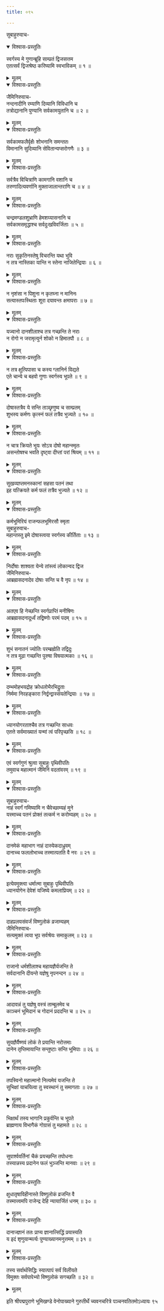 ```yaml
---
title: ०९५

---
```

सुबाहुरुवाच-  

<details open><summary>विश्वास-प्रस्तुतिः</summary>

स्वर्गस्य मे गुणान्ब्रूहि साम्प्रतं द्विजसत्तम  
एतत्सर्वं द्विजश्रेष्ठ करिष्यामि स्वभाविकम् ॥ १ ॥
</details>

<details><summary>मूलम्</summary>

स्वर्गस्य मे गुणान्ब्रूहि साम्प्रतं द्विजसत्तम  
एतत्सर्वं द्विजश्रेष्ठ करिष्यामि स्वभाविकम् ॥ १ ॥
</details>



<details open><summary>विश्वास-प्रस्तुतिः</summary>

जैमिनिरुवाच-  
नन्दनादीनि रम्याणि दिव्यानि विविधानि च  
तत्रोद्यानानि पुण्यानि सर्वकामयुतानि च ॥ २ ॥
</details>

<details><summary>मूलम्</summary>

जैमिनिरुवाच-  
नन्दनादीनि रम्याणि दिव्यानि विविधानि च  
तत्रोद्यानानि पुण्यानि सर्वकामयुतानि च ॥ २ ॥
</details>



<details open><summary>विश्वास-प्रस्तुतिः</summary>

सर्वकामफलैर्वृक्षैः शोभनानि समन्ततः  
विमानानि सुदिव्यानि सेवितान्यप्सरोगणैः ॥ ३ ॥
</details>

<details><summary>मूलम्</summary>

सर्वकामफलैर्वृक्षैः शोभनानि समन्ततः  
विमानानि सुदिव्यानि सेवितान्यप्सरोगणैः ॥ ३ ॥
</details>



<details open><summary>विश्वास-प्रस्तुतिः</summary>

सर्वत्रैव विचित्राणि कामगानि वशानि च  
तरुणादित्यवर्णानि मुक्ताजालान्तराणि च ॥ ४ ॥
</details>

<details><summary>मूलम्</summary>

सर्वत्रैव विचित्राणि कामगानि वशानि च  
तरुणादित्यवर्णानि मुक्ताजालान्तराणि च ॥ ४ ॥
</details>



<details open><summary>विश्वास-प्रस्तुतिः</summary>

चन्द्रमण्डलशुभ्राणि हेमशय्यासनानि च  
सर्वकामसमृद्धाश्च सर्वदुःखविवर्जिताः ॥ ५ ॥
</details>

<details><summary>मूलम्</summary>

चन्द्रमण्डलशुभ्राणि हेमशय्यासनानि च  
सर्वकामसमृद्धाश्च सर्वदुःखविवर्जिताः ॥ ५ ॥
</details>



<details open><summary>विश्वास-प्रस्तुतिः</summary>

नराः सुकृतिनस्तेषु विचरन्ति यथा भुवि  
न तत्र नास्तिका यान्ति न स्तेना नाजितेन्द्रियाः ॥ ६ ॥
</details>

<details><summary>मूलम्</summary>

नराः सुकृतिनस्तेषु विचरन्ति यथा भुवि  
न तत्र नास्तिका यान्ति न स्तेना नाजितेन्द्रियाः ॥ ६ ॥
</details>



<details open><summary>विश्वास-प्रस्तुतिः</summary>

न नृशंसा न पिशुना न कृतघ्ना न मानिनः  
सत्यास्तपःस्थिताः शूरा दयावन्तः क्षमापराः ॥ ७ ॥
</details>

<details><summary>मूलम्</summary>

न नृशंसा न पिशुना न कृतघ्ना न मानिनः  
सत्यास्तपःस्थिताः शूरा दयावन्तः क्षमापराः ॥ ७ ॥
</details>



<details open><summary>विश्वास-प्रस्तुतिः</summary>

यज्वानो दानशीलाश्च तत्र गच्छन्ति ते नराः  
न रोगो न जरामृत्युर्न शोको न हिमातपौ ॥ ८ ॥
</details>

<details><summary>मूलम्</summary>

यज्वानो दानशीलाश्च तत्र गच्छन्ति ते नराः  
न रोगो न जरामृत्युर्न शोको न हिमातपौ ॥ ८ ॥
</details>



<details open><summary>विश्वास-प्रस्तुतिः</summary>

न तत्र क्षुत्पिपासा च कस्य ग्लानिर्न विद्यते  
एते चान्ये च बहवो गुणाः स्वर्गस्य भूपते ॥ ९ ॥
</details>

<details><summary>मूलम्</summary>

न तत्र क्षुत्पिपासा च कस्य ग्लानिर्न विद्यते  
एते चान्ये च बहवो गुणाः स्वर्गस्य भूपते ॥ ९ ॥
</details>



<details open><summary>विश्वास-प्रस्तुतिः</summary>

दोषास्तत्रैव ये सन्ति ताञ्छृणुष्व च साम्प्रतम्  
शुभस्य कर्मणः कृत्स्नं फलं तत्रैव भुज्यते ॥ १० ॥
</details>

<details><summary>मूलम्</summary>

दोषास्तत्रैव ये सन्ति ताञ्छृणुष्व च साम्प्रतम्  
शुभस्य कर्मणः कृत्स्नं फलं तत्रैव भुज्यते ॥ १० ॥
</details>



<details open><summary>विश्वास-प्रस्तुतिः</summary>

न चात्र क्रियते भूयः सोऽत्र दोषो महान्स्मृतः  
असन्तोषश्च भवति दृष्ट्वा दीप्तां परां श्रियम् ॥ ११ ॥
</details>

<details><summary>मूलम्</summary>

न चात्र क्रियते भूयः सोऽत्र दोषो महान्स्मृतः  
असन्तोषश्च भवति दृष्ट्वा दीप्तां परां श्रियम् ॥ ११ ॥
</details>



<details open><summary>विश्वास-प्रस्तुतिः</summary>

सुखव्याप्तमनस्कानां सहसा पतनं तथा  
इह यत्क्रियते कर्म फलं तत्रैव भुज्यते ॥ १२ ॥
</details>

<details><summary>मूलम्</summary>

सुखव्याप्तमनस्कानां सहसा पतनं तथा  
इह यत्क्रियते कर्म फलं तत्रैव भुज्यते ॥ १२ ॥
</details>



<details open><summary>विश्वास-प्रस्तुतिः</summary>

कर्मभूमिरियं राजन्फलभूमिरसौ स्मृता  
सुबाहुरुवाच-  
महान्तस्तु इमे दोषास्त्वया स्वर्गस्य कीर्तिताः ॥ १३ ॥
</details>

<details><summary>मूलम्</summary>

कर्मभूमिरियं राजन्फलभूमिरसौ स्मृता  
सुबाहुरुवाच-  
महान्तस्तु इमे दोषास्त्वया स्वर्गस्य कीर्तिताः ॥ १३ ॥
</details>



<details open><summary>विश्वास-प्रस्तुतिः</summary>

निर्दोषाः शाश्वता येन्ये तांस्त्वं लोकान्वद द्विज  
जैमिनिरुवाच-  
आब्रह्मसदनादेव दोषाः सन्ति च वै नृप ॥ १४ ॥
</details>

<details><summary>मूलम्</summary>

निर्दोषाः शाश्वता येन्ये तांस्त्वं लोकान्वद द्विज  
जैमिनिरुवाच-  
आब्रह्मसदनादेव दोषाः सन्ति च वै नृप ॥ १४ ॥
</details>



<details open><summary>विश्वास-प्रस्तुतिः</summary>

अतएव हि नेच्छन्ति स्वर्गप्राप्तिं मनीषिणः  
आब्रह्मसदनादूर्ध्वं तद्विष्णोः परमं पदम् ॥ १५ ॥
</details>

<details><summary>मूलम्</summary>

अतएव हि नेच्छन्ति स्वर्गप्राप्तिं मनीषिणः  
आब्रह्मसदनादूर्ध्वं तद्विष्णोः परमं पदम् ॥ १५ ॥
</details>



<details open><summary>विश्वास-प्रस्तुतिः</summary>

शुभं सनातनं ज्योतिः परम्ब्रह्मेति तद्विदुः  
न तत्र मूढा गच्छन्ति पुरुषा विषयात्मकाः ॥ १६ ॥
</details>

<details><summary>मूलम्</summary>

शुभं सनातनं ज्योतिः परम्ब्रह्मेति तद्विदुः  
न तत्र मूढा गच्छन्ति पुरुषा विषयात्मकाः ॥ १६ ॥
</details>



<details open><summary>विश्वास-प्रस्तुतिः</summary>

दम्भमोहभयद्रोह क्रोधलोभैरभिद्रुताः  
निर्ममा निरहङ्कारा निर्द्वन्द्वास्संयतेन्द्रियाः ॥ १७ ॥
</details>

<details><summary>मूलम्</summary>

दम्भमोहभयद्रोह क्रोधलोभैरभिद्रुताः  
निर्ममा निरहङ्कारा निर्द्वन्द्वास्संयतेन्द्रियाः ॥ १७ ॥
</details>



<details open><summary>विश्वास-प्रस्तुतिः</summary>

ध्यानयोगरताश्चैव तत्र गच्छन्ति साधवः  
एतत्ते सर्वमाख्यातं यन्मां त्वं परिपृच्छसि ॥ १८ ॥
</details>

<details><summary>मूलम्</summary>

ध्यानयोगरताश्चैव तत्र गच्छन्ति साधवः  
एतत्ते सर्वमाख्यातं यन्मां त्वं परिपृच्छसि ॥ १८ ॥
</details>



<details open><summary>विश्वास-प्रस्तुतिः</summary>

एवं स्वर्गगुणं श्रुत्वा सुबाहुः पृथिवीपतिः  
तमुवाच महात्मानं जैमिनिं वदतांवरम् ॥ १९ ॥
</details>

<details><summary>मूलम्</summary>

एवं स्वर्गगुणं श्रुत्वा सुबाहुः पृथिवीपतिः  
तमुवाच महात्मानं जैमिनिं वदतांवरम् ॥ १९ ॥
</details>



<details open><summary>विश्वास-प्रस्तुतिः</summary>

सुबाहुरुवाच-  
नाहं स्वर्गं गमिष्यामि न चैवेच्छाम्यहं मुने  
यस्माच्च पतनं प्रोक्तं तत्कर्म न करोम्यहम् ॥ २० ॥
</details>

<details><summary>मूलम्</summary>

सुबाहुरुवाच-  
नाहं स्वर्गं गमिष्यामि न चैवेच्छाम्यहं मुने  
यस्माच्च पतनं प्रोक्तं तत्कर्म न करोम्यहम् ॥ २० ॥
</details>



<details open><summary>विश्वास-प्रस्तुतिः</summary>

दानमेकं महाभाग नाहं दास्येकदाध्रुवम्  
दानाच्च फललोभाच्च तस्मात्पतति वै नरः ॥ २१ ॥
</details>

<details><summary>मूलम्</summary>

दानमेकं महाभाग नाहं दास्येकदाध्रुवम्  
दानाच्च फललोभाच्च तस्मात्पतति वै नरः ॥ २१ ॥
</details>



<details open><summary>विश्वास-प्रस्तुतिः</summary>

इत्येवमुक्त्वा धर्मात्मा सुबाहुः पृथिवीपतिः  
ध्यानयोगेन देवेशं यजिष्ये कमलाप्रियम् ॥ २२ ॥
</details>

<details><summary>मूलम्</summary>

इत्येवमुक्त्वा धर्मात्मा सुबाहुः पृथिवीपतिः  
ध्यानयोगेन देवेशं यजिष्ये कमलाप्रियम् ॥ २२ ॥
</details>



<details open><summary>विश्वास-प्रस्तुतिः</summary>

दाहप्रलयसंवर्जं विष्णुलोकं व्रजाम्यहम्  
जैमिनिरुवाच-  
सत्यमुक्तं त्वया भूप सर्वश्रेयः समाकुलम् ॥ २३ ॥
</details>

<details><summary>मूलम्</summary>

दाहप्रलयसंवर्जं विष्णुलोकं व्रजाम्यहम्  
जैमिनिरुवाच-  
सत्यमुक्तं त्वया भूप सर्वश्रेयः समाकुलम् ॥ २३ ॥
</details>



<details open><summary>विश्वास-प्रस्तुतिः</summary>

राजानो धर्मशीलाश्च महायज्ञैर्यजन्ति ते  
सर्वदानानि दीयन्ते यज्ञेषु नृपनन्दन ॥ २४ ॥
</details>

<details><summary>मूलम्</summary>

राजानो धर्मशीलाश्च महायज्ञैर्यजन्ति ते  
सर्वदानानि दीयन्ते यज्ञेषु नृपनन्दन ॥ २४ ॥
</details>



<details open><summary>विश्वास-प्रस्तुतिः</summary>

आदावन्नं तु यज्ञेषु वस्त्रं ताम्बूलमेव च  
काञ्चनं भूमिदानं च गोदानं प्रददन्ति च ॥ २५ ॥
</details>

<details><summary>मूलम्</summary>

आदावन्नं तु यज्ञेषु वस्त्रं ताम्बूलमेव च  
काञ्चनं भूमिदानं च गोदानं प्रददन्ति च ॥ २५ ॥
</details>



<details open><summary>विश्वास-प्रस्तुतिः</summary>

सुयज्ञैर्वैष्णवं लोकं ते प्रयान्ति नरोत्तमाः  
दानेन तृप्तिमायान्ति सन्तुष्टाः सन्ति भूमिपाः ॥ २६ ॥
</details>

<details><summary>मूलम्</summary>

सुयज्ञैर्वैष्णवं लोकं ते प्रयान्ति नरोत्तमाः  
दानेन तृप्तिमायान्ति सन्तुष्टाः सन्ति भूमिपाः ॥ २६ ॥
</details>



<details open><summary>विश्वास-प्रस्तुतिः</summary>

तपस्विनो महात्मानो नित्यमेवं यजन्ति ते  
सुभिक्षां याचयित्वा तु स्वस्थानं तु समागताः ॥ २७ ॥
</details>

<details><summary>मूलम्</summary>

तपस्विनो महात्मानो नित्यमेवं यजन्ति ते  
सुभिक्षां याचयित्वा तु स्वस्थानं तु समागताः ॥ २७ ॥
</details>



<details open><summary>विश्वास-प्रस्तुतिः</summary>

भिक्षार्थं तस्य भागानि प्रकुर्वन्ति च भूपते  
ब्राह्मणाय विभागैकं गोग्रासं तु महामते ॥ २८ ॥
</details>

<details><summary>मूलम्</summary>

भिक्षार्थं तस्य भागानि प्रकुर्वन्ति च भूपते  
ब्राह्मणाय विभागैकं गोग्रासं तु महामते ॥ २८ ॥
</details>



<details open><summary>विश्वास-प्रस्तुतिः</summary>

सुपार्श्ववर्तिनां चैकं प्रयच्छन्ति तपोधनाः  
तस्यान्नस्य प्रदानेन फलं भुञ्जन्ति मानवाः ॥ २९ ॥
</details>

<details><summary>मूलम्</summary>

सुपार्श्ववर्तिनां चैकं प्रयच्छन्ति तपोधनाः  
तस्यान्नस्य प्रदानेन फलं भुञ्जन्ति मानवाः ॥ २९ ॥
</details>



<details open><summary>विश्वास-प्रस्तुतिः</summary>

क्षुधातृषाविहीनास्ते विष्णुलोकं व्रजन्ति वै  
तस्मात्त्वमपि राजेन्द्र देहि न्यायार्जितं धनम् ॥ ३० ॥
</details>

<details><summary>मूलम्</summary>

क्षुधातृषाविहीनास्ते विष्णुलोकं व्रजन्ति वै  
तस्मात्त्वमपि राजेन्द्र देहि न्यायार्जितं धनम् ॥ ३० ॥
</details>



<details open><summary>विश्वास-प्रस्तुतिः</summary>

दानाज्ज्ञानं ततः प्राप्य ज्ञानात्सिद्धिं प्रयास्यति  
य इदं शृणुयान्मर्त्यः पुण्याख्यानमनुत्तमम् ॥ ३१ ॥
</details>

<details><summary>मूलम्</summary>

दानाज्ज्ञानं ततः प्राप्य ज्ञानात्सिद्धिं प्रयास्यति  
य इदं शृणुयान्मर्त्यः पुण्याख्यानमनुत्तमम् ॥ ३१ ॥
</details>



<details open><summary>विश्वास-प्रस्तुतिः</summary>

तस्य सर्वार्थसिद्धिः स्यात्पापं सर्वं विलीयते  
विमुक्तः सर्वपापेभ्यो विष्णुलोकं सगच्छति ॥ ३२ ॥
</details>

<details><summary>मूलम्</summary>

तस्य सर्वार्थसिद्धिः स्यात्पापं सर्वं विलीयते  
विमुक्तः सर्वपापेभ्यो विष्णुलोकं सगच्छति ॥ ३२ ॥
</details>


इति श्रीपद्मपुराणे भूमिखण्डे वेनोपाख्याने गुरुतीर्थे च्यवनचरित्रे पञ्चनवतितमोऽध्यायः ९५